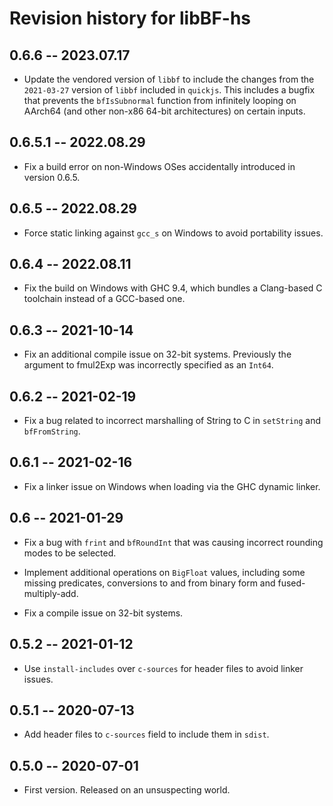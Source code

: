 # Revision history for libBF-hs

## 0.6.6 -- 2023.07.17

* Update the vendored version of `libbf` to include the changes from the
  `2021-03-27` version of `libbf` included in `quickjs`. This includes a bugfix
  that prevents the `bfIsSubnormal` function from infinitely looping on AArch64
  (and other non-x86 64-bit architectures) on certain inputs.

## 0.6.5.1 -- 2022.08.29

* Fix a build error on non-Windows OSes accidentally introduced in version
  0.6.5.

## 0.6.5 -- 2022.08.29

* Force static linking against `gcc_s` on Windows to avoid portability issues.

## 0.6.4 -- 2022.08.11

* Fix the build on Windows with GHC 9.4, which bundles a Clang-based C
  toolchain instead of a GCC-based one.

## 0.6.3 -- 2021-10-14

* Fix an additional compile issue on 32-bit systems. Previously
the argument to fmul2Exp was incorrectly specified as an `Int64`.

## 0.6.2 -- 2021-02-19

* Fix a bug related to incorrect marshalling of String to C in
  `setString` and `bfFromString`.

## 0.6.1 -- 2021-02-16

* Fix a linker issue on Windows when loading via the GHC dynamic linker.

## 0.6 -- 2021-01-29

* Fix a bug with `frint` and `bfRoundInt` that was causing incorrect
rounding modes to be selected.

* Implement additional operations on `BigFloat` values, including
some missing predicates, conversions to and from binary form
and fused-multiply-add.

* Fix a compile issue on 32-bit systems.

## 0.5.2 -- 2021-01-12

* Use `install-includes` over `c-sources` for header files to avoid linker
issues.

## 0.5.1 -- 2020-07-13

* Add header files to `c-sources` field to include them in `sdist`.

## 0.5.0 -- 2020-07-01

* First version. Released on an unsuspecting world.
